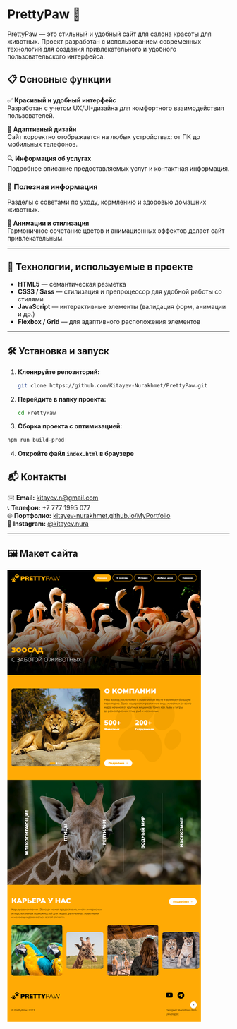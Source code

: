# PrettyPaw 🐾

PrettyPaw — это стильный и удобный сайт для салона красоты для животных. Проект разработан с использованием современных технологий для создания привлекательного и удобного пользовательского интерфейса.

## 📋 Основные функции

✅ **Красивый и удобный интерфейс**  
Разработан с учетом UX/UI-дизайна для комфортного взаимодействия пользователей.

📱 **Адаптивный дизайн**  
Сайт корректно отображается на любых устройствах: от ПК до мобильных телефонов.

🔍 **Информация об услугах**  
Подробное описание предоставляемых услуг и контактная информация.

### 🐶 Полезная информация
Разделы с советами по уходу, кормлению и здоровью домашних животных.

🎨 **Анимации и стилизация**  
Гармоничное сочетание цветов и анимационных эффектов делает сайт привлекательным.

---

## 🚀 Технологии, используемые в проекте

- **HTML5** — семантическая разметка
- **CSS3 / Sass** — стилизация и препроцессор для удобной работы со стилями
- **JavaScript** — интерактивные элементы (валидация форм, анимации и др.)
- **Flexbox / Grid** — для адаптивного расположения элементов

---

## 🛠 Установка и запуск

1. **Клонируйте репозиторий:**  
   ```bash
   git clone https://github.com/Kitayev-Nurakhmet/PrettyPaw.git
   ```
2. **Перейдите в папку проекта:**  
   ```bash
   cd PrettyPaw
   ```
3. **Сборка проекта с оптимизацией:**
  ```bash
npm run build-prod
   ```

4. **Откройте файл `index.html` в браузере**

## 📬 Контакты

✉️ **Email:** kitayev.n@gmail.com  
📞 **Телефон:** +7 777 1995 077  
🌐 **Портфолио:** [kitayev-nurakhmet.github.io/MyPortfolio](https://kitayev-nurakhmet.github.io/MyPortfolio/)  
📸 **Instagram:** [@kitayev.nura](https://www.instagram.com/kitayev.nura)  

---

## 🖼️ Макет сайта

![Главная страница](https://github.com/Kitayev-Nurakhmet/PrettyPaw/blob/main/src/img/PrettyPaw.jpg)
